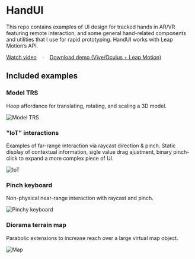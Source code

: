 

# HandUI

This repo contains examples of UI design for tracked hands in AR/VR featuring remote interaction, and some general hand-related components and utilities that I use for rapid prototyping. HandUI works with Leap Motion’s API.

[Watch video](https://drive.google.com/file/d/1RFrBW3LtLzkhH0gn7dmc-A0krMu-Q_Xv/view?usp=sharing) &nbsp;&nbsp;&nbsp;·&nbsp;&nbsp;&nbsp; [Download demo (Vive/Oculus + Leap Motion)](https://drive.google.com/file/d/1GHpRRG0wMZq_p6JeyoHrKa60pVJF8m2V/view?usp=sharing)


## Included examples

### Model TRS
Hoop affordance for translating, rotating, and scaling a 3D model.

![Model TRS](http://eugene.works.s3.amazonaws.com/img/handUI/model.png)

### "IoT" interactions
Examples of far-range interaction via raycast direction & pinch. Static display of contextual information, sigle value drag ajustment, binary pinch-click to expand a more complex piece of UI.

![IoT](http://eugene.works.s3.amazonaws.com/img/handUI/iot.png)

### Pinch keyboard
Non-physical near-range interaction with raycast and pinch.

![Pinchy keyboard](http://eugene.works.s3.amazonaws.com/img/handUI/keyboard.png)

### Diorama terrain map
Parabolic extensions to increase reach over a large virtual map object. 

![Map](http://eugene.works.s3.amazonaws.com/img/handUI/map.png)

